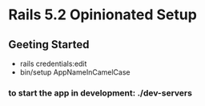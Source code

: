# Rails 5.2 Opinionated Setup

## Geeting Started

* rails credentials:edit
* bin/setup AppNameInCamelCase

### to start the app in development: ./dev-servers
